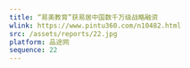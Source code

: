 ```yaml
---
title: “易美教育”获易居中国数千万级战略融资
wlink: https://www.pintu360.com/n10482.html
src: /assets/reports/22.jpg
platform: 品途网
sequence: 22
---
```

